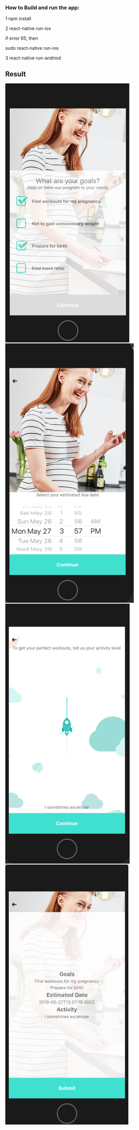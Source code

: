 ### How to Build and run the app:

1 npm install

2 react-native run-ios
 
if error 65, then 

sudo react-native run-ios

3 react-native run-andriod


## Result


![alt text](screenshots/landing.png)  ![alt text](screenshots/date.png) ![alt text](screenshots/activity.png) ![alt text](screenshots/submit.png)

